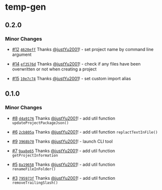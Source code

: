 # temp-gen

## 0.2.0

### Minor Changes

- [#12](https://github.com/justYu2001/temp-gen/pull/12) [`4620eff`](https://github.com/justYu2001/temp-gen/commit/4620eff2b865951fe15121905a4dc1334d3f3fd0) Thanks [@justYu2001](https://github.com/justYu2001)! - set project name by command line argument

- [#14](https://github.com/justYu2001/temp-gen/pull/14) [`ef3576d`](https://github.com/justYu2001/temp-gen/commit/ef3576d5e4707aaffc034b9f3ac5eccfa8f28181) Thanks [@justYu2001](https://github.com/justYu2001)! - check if any files have been overwritten or not when creating a project

- [#15](https://github.com/justYu2001/temp-gen/pull/15) [`10e7c74`](https://github.com/justYu2001/temp-gen/commit/10e7c74fba3a3c88cb9087d1c044d28c3e250b2b) Thanks [@justYu2001](https://github.com/justYu2001)! - set custom import alias

## 0.1.0

### Minor Changes

- [#8](https://github.com/justYu2001/temp-gen/pull/8) [`d4a9176`](https://github.com/justYu2001/temp-gen/commit/d4a91761150bc4e08a1a93a5368cd179f1f9b6d3) Thanks [@justYu2001](https://github.com/justYu2001)! - add util function `updateProjectPackageJson()`

- [#6](https://github.com/justYu2001/temp-gen/pull/6) [`2cb805a`](https://github.com/justYu2001/temp-gen/commit/2cb805a7536dfa51df56b791fac49fff5e561d3d) Thanks [@justYu2001](https://github.com/justYu2001)! - add util function `replactTextInFile()`

- [#9](https://github.com/justYu2001/temp-gen/pull/9) [`3968b70`](https://github.com/justYu2001/temp-gen/commit/3968b7040a6df31823469a7b8d7082322e6914bf) Thanks [@justYu2001](https://github.com/justYu2001)! - launch CLI tool

- [#7](https://github.com/justYu2001/temp-gen/pull/7) [`9aa8e65`](https://github.com/justYu2001/temp-gen/commit/9aa8e65990deef7e1895e6599585a2a1e1629788) Thanks [@justYu2001](https://github.com/justYu2001)! - add util function `getProjectInformation`

- [#5](https://github.com/justYu2001/temp-gen/pull/5) [`8a19658`](https://github.com/justYu2001/temp-gen/commit/8a19658278096a2112090dedbc52a3500563343b) Thanks [@justYu2001](https://github.com/justYu2001)! - add util function `renameFileInFolder()`

- [#3](https://github.com/justYu2001/temp-gen/pull/3) [`795973f`](https://github.com/justYu2001/temp-gen/commit/795973f3977cf7b4b242d1322828ab43b6c90532) Thanks [@justYu2001](https://github.com/justYu2001)! - add util function `removeTrailingSlash()`
